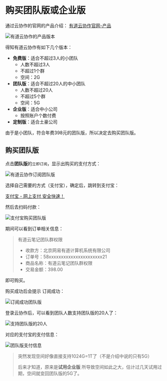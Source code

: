 # 购买团队版或企业版

通过云协作的官网的产品介绍：
[有道云协作官网-产品](http://co.youdao.com/product.html?from=group&pcOpenByCookie=1&vendor=group)

![有道云协作的产品版本](../assets/img/cooperation_versions.png)

得知有道云协作有如下几个版本：
* **免费版**：适合不超过3人的小团队
  * 人数不超过3人
  * 不超过1个群
  * 空间：2G
* **团队版**：适合不超过20人的中小团队
  * 人数不超过20人
  * 不超过5个群
  * 空间：5G
* **企业版**：适合中小公司
  * 按照账户个数付费
* **定制版**：适合土豪公司

由于是小团队，符合年费398元的团队版，所以决定去购买团队版。

## 购买**团队版**

点击**团队版**的`立即订阅`，显示出购买的支付方式：

![有道云协作订阅团队版](../assets/img/subscribe_version_team.png)

选择自己需要的方式（支付宝），确定后，跳转到支付宝：

[支付宝 - 网上支付 安全快速！](https://excashier.alipay.com/standard/auth.htm?payOrderId=c7540856ba774b1288b1484465de8f71.20)

然后去扫码付款：

![支付宝购买团队版](../assets/img/alipay_buy_youdao_team_version.png)

期间可以看到订单相关信息：

> 有道云笔记团队群权限
> * 收款方：北京网易有道计算机系统有限公司
> * 订单号：58xxxxxxxxxxxxxxxxxxxxxx21
> * 商品名称：有道云笔记团队群权限
> * 交易金额：398.00

即可购买。

购买成功后会提示 订阅成功：

![订阅成功团队版](../assets/img/youdao_team_version_order_successful.png)

登录云协作后，可以看到团队人数支持团队版的20人了：

![支持团队版的20人](../assets/img/team_version_20_person.png)

对应的支付宝的支付信息：

![团队版支付信息](../assets/img/team_version_alipay_info.png)

> 突然发现空间好像直接支持1024G=1T了（不是介绍中说的只有5G）
>
> 后来才知道，原来是**试用企业版** 所导致空间如此之大，估计过几天试用过期，空间就变回团队版的5G了。
